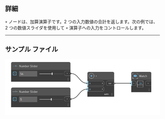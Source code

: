 ## 詳細
`+` ノードは、加算演算子です。2 つの入力数値の合計を返します。次の例では、2 つの数値スライダを使用して `+` 演算子への入力をコントロールします。
___
## サンプル ファイル

![+](./+_img.jpg)

